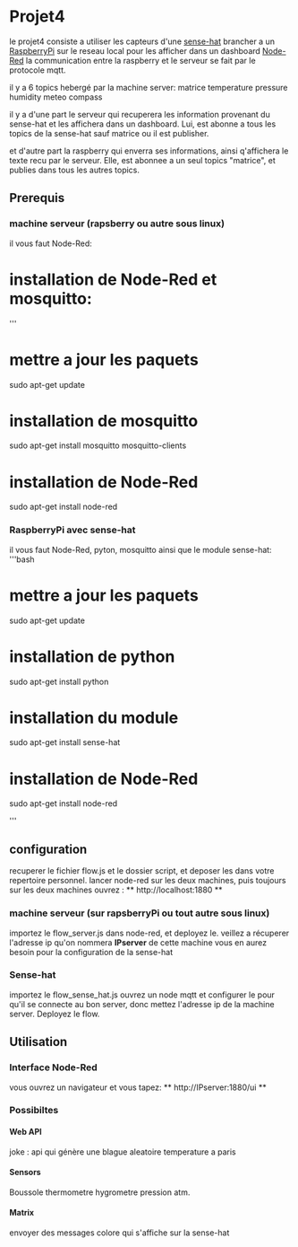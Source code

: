 # Projet4

le projet4 consiste a utiliser les capteurs d'une [sense-hat](https://pythonhosted.org/sense-hat/) brancher a un [RaspberryPi](https://www.raspberrypi.com) sur le reseau local pour les afficher dans un dashboard [Node-Red](https://nodered.org)
la communication entre la raspberry et le serveur se fait par le protocole mqtt.

il y a 6 topics hebergé par la machine server:
matrice
temperature
pressure
humidity
meteo
compass

il y a d'une part le serveur qui recuperera les information provenant du sense-hat et les affichera dans un dashboard. Lui, est abonne a tous les topics de la sense-hat sauf matrice ou il est publisher.

et d'autre part la raspberry qui enverra ses informations, ainsi q'affichera le texte recu par le serveur. Elle, est abonnee a un seul topics "matrice", et publies dans tous les autres topics.

## Prerequis

### machine serveur (rapsberry ou autre sous linux)

il vous faut Node-Red:
#   installation de Node-Red et mosquitto:
'''
#   mettre a jour les paquets
sudo apt-get update

#   installation de mosquitto
sudo apt-get install mosquitto mosquitto-clients

#   installation de Node-Red
sudo apt-get install node-red

### RaspberryPi avec sense-hat

il vous faut Node-Red, pyton, mosquitto ainsi que le module sense-hat:
'''bash
#   mettre a jour les paquets
sudo apt-get update

#   installation de python
sudo apt-get install python

#   installation du module
sudo apt-get install sense-hat

#   installation de Node-Red
sudo apt-get install node-red

'''

## configuration

recuperer le fichier flow.js et le dossier script, et deposer les dans votre repertoire personnel.
lancer node-red sur les deux machines, puis toujours sur les deux machines ouvrez : ** http://localhost:1880  **



### machine serveur (sur rapsberryPi ou tout autre sous linux)

importez le flow_server.js dans node-red, et deployez le.
veillez a récuperer l'adresse ip qu'on nommera **IPserver** de cette machine vous en aurez besoin pour la configuration de la sense-hat

### Sense-hat

importez le flow_sense_hat.js
ouvrez un node mqtt et configurer le pour qu'il se connecte au bon server, donc mettez l'adresse ip de la machine server.
Deployez le flow.

## Utilisation

### Interface Node-Red
vous ouvrez un navigateur et vous tapez: ** http://IPserver:1880/ui **

### Possibiltes

#### Web API

joke : api qui génère une blague aleatoire
temperature a paris

#### Sensors

Boussole
thermometre
hygrometre
pression atm.

#### Matrix

envoyer des messages colore qui s'affiche sur la sense-hat



